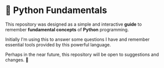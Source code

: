 
# 🐍 Python Fundamentals

This repository was designed as a simple and interactive **guide** to remember **fundamental concepts** of **Python** programming.

Initially I'm using this to answer some questions I have and remember essential tools provided by this powerful language.

Perhaps in the near future, this repository will be open to suggestions and changes. 🤝
